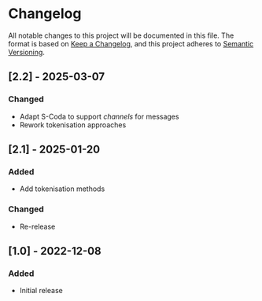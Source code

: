 # Changelog

All notable changes to this project will be documented in this file.
The format is based on [Keep a Changelog](https://keepachangelog.com/en/1.0.0/), and this project adheres
to [Semantic Versioning](https://semver.org/spec/v2.0.0.html).

## [2.2] - 2025-03-07

### Changed

- Adapt S-Coda to support _channels_ for messages
- Rework tokenisation approaches

## [2.1] - 2025-01-20

### Added

- Add tokenisation methods

### Changed

- Re-release

## [1.0] - 2022-12-08

### Added

- Initial release

